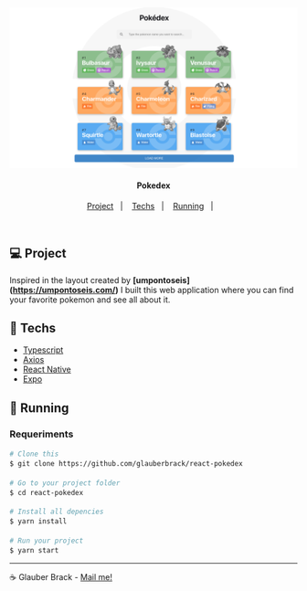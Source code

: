 <img alt="pokedex" title="#pokedex" src=".github/app.png" width="720px" />

<h4 align="center">
  Pokedex
</h4>

<p align="center">
  <a href="#-project">Project</a>&nbsp;&nbsp;&nbsp;|&nbsp;&nbsp;&nbsp;
  <a href="#rocket-techs">Techs</a>&nbsp;&nbsp;&nbsp;|&nbsp;&nbsp;&nbsp;
  <a href="#rocket-Running">Running</a>&nbsp;&nbsp;&nbsp;|&nbsp;&nbsp;&nbsp;
</p>
<br>

## 💻 Project

 Inspired in the layout created by **[umpontoseis] (https://umpontoseis.com/)** I built this web application where you can find your favorite pokemon and see all about it.


## :rocket: Techs

- [Typescript](https://www.typescriptlang.org/)
- [Axios](https://www.npmjs.com/package/axios)
- [React Native](https://reactnative.dev/)
- [Expo](https://expo.io/)


## :notebook: Running

### Requeriments

```bash
# Clone this
$ git clone https://github.com/glauberbrack/react-pokedex

# Go to your project folder
$ cd react-pokedex

# Install all depencies
$ yarn install

# Run your project
$ yarn start
```

---

☕ Glauber Brack - <a href="mailto:glauber@brack.com.br?Subject=Hello%20you">Mail me!</a>
